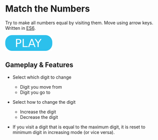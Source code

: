 # Match the Numbers

Try to make all numbers equal by visiting them. Move using arrow keys. Written in [ES6](https://www.ecma-international.org/ecma-262/6.0/).

[![button](play.png)](mtn.html)

## Gameplay & Features

- Select which digit to change
  - Digit you move from
  - Digit you go to

- Select how to change the digit
  - Increase the digit
  - Decrease the digit

- If you visit a digit that is equal to the maximum digit, it is reset to minimum digit in increasing mode (or vice versa).
